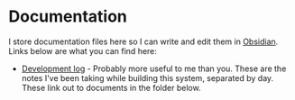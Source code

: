 # Documentation

I store documentation files here so I can write and edit them in [Obsidian](https://www.joshcanhelp.com/tag/obsidian/). Links below are what you can find here:

- [Development log](./devlog.md) - Probably more useful to me than you. These are the notes I've been taking while building this system, separated by day. These link out to documents in the folder below.